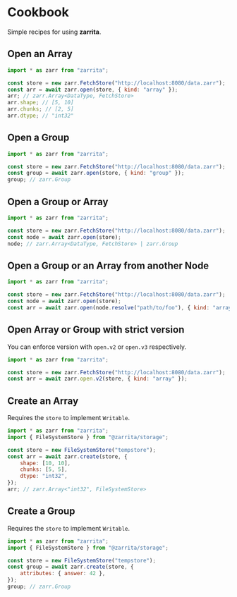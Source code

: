 # Cookbook

Simple recipes for using **zarrita**.

## Open an Array <Badge type="tip" text="v2 & v3" />

```js
import * as zarr from "zarrita";

const store = new zarr.FetchStore("http://localhost:8080/data.zarr");
const arr = await zarr.open(store, { kind: "array" });
arr; // zarr.Array<DataType, FetchStore>
arr.shape; // [5, 10]
arr.chunks; // [2, 5]
arr.dtype; // "int32"
```

## Open a Group <Badge type="tip" text="v2 & v3" />

```js
import * as zarr from "zarrita";

const store = new zarr.FetchStore("http://localhost:8080/data.zarr");
const group = await zarr.open(store, { kind: "group" });
group; // zarr.Group
```

## Open a Group or Array <Badge type="tip" text="v2 & v3" />

```js
import * as zarr from "zarrita";

const store = new zarr.FetchStore("http://localhost:8080/data.zarr");
const node = await zarr.open(store);
node; // zarr.Array<DataType, FetchStore> | zarr.Group
```

## Open a Group or an Array from another Node <Badge type="tip" text="v2 & v3" />

```js
import * as zarr from "zarrita";

const store = new zarr.FetchStore("http://localhost:8080/data.zarr");
const node = await zarr.open(store);
const arr = await zarr.open(node.resolve("path/to/foo"), { kind: "array" });
```

## Open Array or Group with strict version <Badge type="tip" text="v2 & v3" />

You can enforce version with `open.v2` or `open.v3` respectively.

```js
import * as zarr from "zarrita";

const store = new zarr.FetchStore("http://localhost:8080/data.zarr");
const arr = await zarr.open.v2(store, { kind: "array" });
```

## Create an Array <Badge type="tip" text="v3" />

Requires the `store` to implement `Writable`.

```js
import * as zarr from "zarrita";
import { FileSystemStore } from "@zarrita/storage";

const store = new FileSystemStore("tempstore");
const arr = await zarr.create(store, {
	shape: [10, 10],
	chunks: [5, 5],
	dtype: "int32",
});
arr; // zarr.Array<"int32", FileSystemStore>
```

## Create a Group <Badge type="tip" text="v3" />

Requires the `store` to implement `Writable`.

```js
import * as zarr from "zarrita";
import { FileSystemStore } from "@zarrita/storage";

const store = new FileSystemStore("tempstore");
const group = await zarr.create(store, {
	attributes: { answer: 42 },
});
group; // zarr.Group
```
